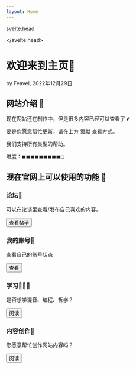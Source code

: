```yaml
---
layout: Home
---
```


<script>import Card from '$lib/components/ui/Card.svelte';</script>

<svelte:head>

<title>主页 - Feavel的部落</title>
<meta name="description" content="主页" />

</svelte:head>

<h1 class="my-0 text-5xl font-extrabold md:text-6xl">欢迎来到主页🎉</h1>
<p class="my-0">by Feavel, 2022年12月29日</p>

<div class="divider" />

<div class="prose-xs prose md:prose-xl">

## 网站介绍 🎉

现在网站还在制作中，但是很多内容已经可以查看了 💕

要是您愿意帮忙更新，请在上方 [贡献](/community/guide/contribute) 查看方式。

我们支持所有类型的帮助。

进度：◼︎◼︎◼︎◼︎◼︎◼︎◼︎◼︎◼︎◻︎

## 现在官网上可以使用的功能 📨

<div class="first-letter:text-5xl first-letter:text-blue-600">
<div class="flex justify-center content-center md:grid-cols-2 flex-col gap-3 md:grid">

<Card>
	<div class="card-body">
		<h3 class="card-title">论坛📡</h3>
		<p>可以在论谈里查看/发布自己喜欢的内容。</p>
		<div class="card-actions justify-end">
			<a href="/community">
				<button class="btn-primary btn">查看帖子</button>
			</a>
		</div>
	</div>
</Card>
<Card>
	<div class="card-body">
		<h3 class="card-title">我的账号📠</h3>
		<p>查看自己的账号状态</p>
		<div class="card-actions justify-end">
			<a href="/my-account">
				<button class="btn-primary btn">查看</button>
			</a>
		</div>
	</div>
</Card>

<Card>
	<div class="card-body">
		<h3 class="card-title">学习🧑🏼‍💻</h3>
		<p>是否想学混音、编程、哲学？</p>
		<div class="card-actions justify-end">
			<a href="/learn"><button class="btn-primary btn">阅读</button></a>
		</div>
	</div>
</Card>
<Card>
	<div class="card-body">
		<h3 class="card-title">内容创作🫶</h3>
		<p>您愿意帮忙创作网站内容吗？</p>
		<div class="card-actions justify-end">
			<a href="/community/guide/contribute"><button class="btn-primary btn">阅读</button></a>
		</div>
	</div>
</Card>

</div>
</div>

</div>
